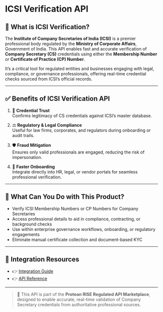 # ICSI Verification API

## 📘 What is ICSI Verification?

The **Institute of Company Secretaries of India (ICSI)** is a premier professional body regulated by the **Ministry of Corporate Affairs**, Government of India. This API enables fast and accurate verification of **Company Secretary (CS)** credentials using either the **Membership Number** or **Certificate of Practice (CP) Number**.

It’s a critical tool for regulated entities and businesses engaging with legal, compliance, or governance professionals, offering real-time credential checks sourced from ICSI’s official records.

---

## ✅ Benefits of ICSI Verification API

1. 📜 **Credential Trust**  
   Confirms legitimacy of CS credentials against ICSI’s master database.

2. ⚖️ **Regulatory & Legal Compliance**  
   Useful for law firms, corporates, and regulators during onboarding or audit trails.

3. 🛡️ **Fraud Mitigation**  
   Ensures only valid professionals are engaged, reducing the risk of impersonation.

4. 🚀 **Faster Onboarding**  
   Integrate directly into HR, legal, or vendor portals for seamless professional verification.

---

## 💼 What Can You Do with This Product?

- Verify ICSI Membership Numbers or CP Numbers for Company Secretaries  
- Access professional details to aid in compliance, contracting, or background checks  
- Use within enterprise governance workflows, onboarding, or regulatory engagements  
- Eliminate manual certificate collection and document-based KYC

---

## 🔗 Integration Resources

- 👉 [Integration Guide](https://docs.risewithprotean.io/82/integration-guide)  
- 👉 [API Reference](https://docs.risewithprotean.io/82/api-reference)

---

> 📌 This API is part of the **Protean RISE Regulated API Marketplace**, designed to enable accurate, real-time validation of Company Secretary credentials from authoritative professional sources.
